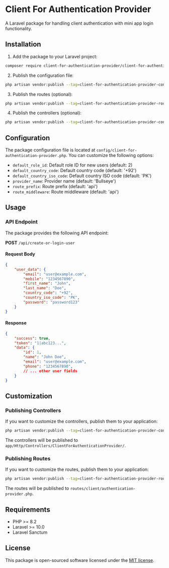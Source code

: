 # Client For Authentication Provider

A Laravel package for handling client authentication with mini app login functionality.

## Installation

1. Add the package to your Laravel project:

```bash
composer require client-for-authentication-provider/client-for-authentication-provider
```

2. Publish the configuration file:

```bash
php artisan vendor:publish --tag=client-for-authentication-provider-config
```

3. Publish the routes (optional):

```bash
php artisan vendor:publish --tag=client-for-authentication-provider-routes
```

4. Publish the controllers (optional):

```bash
php artisan vendor:publish --tag=client-for-authentication-provider-controllers
```

## Configuration

The package configuration file is located at `config/client-for-authentication-provider.php`. You can customize the following options:

- `default_role_id`: Default role ID for new users (default: 2)
- `default_country_code`: Default country code (default: '+92')
- `default_country_iso_code`: Default country ISO code (default: 'PK')
- `provider_name`: Provider name (default: 'Bullseye')
- `route_prefix`: Route prefix (default: 'api')
- `route_middleware`: Route middleware (default: 'api')

## Usage

### API Endpoint

The package provides the following API endpoint:

**POST** `/api/create-or-login-user`

#### Request Body

```json
{
    "user_data": {
        "email": "user@example.com",
        "mobile": "1234567890",
        "first_name": "John",
        "last_name": "Doe",
        "country_code": "+92",
        "country_iso_code": "PK",
        "password": "password123"
    }
}
```

#### Response

```json
{
    "success": true,
    "token": "1|abc123...",
    "data": {
        "id": 1,
        "name": "John Doe",
        "email": "user@example.com",
        "phone": "1234567890",
        // ... other user fields
    }
}
```

## Customization

### Publishing Controllers

If you want to customize the controllers, publish them to your application:

```bash
php artisan vendor:publish --tag=client-for-authentication-provider-controllers
```

The controllers will be published to `app/Http/Controllers/ClientForAuthenticationProvider/`.

### Publishing Routes

If you want to customize the routes, publish them to your application:

```bash
php artisan vendor:publish --tag=client-for-authentication-provider-routes
```

The routes will be published to `routes/client/authentication-provider.php`.

## Requirements

- PHP >= 8.2
- Laravel >= 10.0
- Laravel Sanctum

## License

This package is open-sourced software licensed under the [MIT license](https://opensource.org/licenses/MIT).
